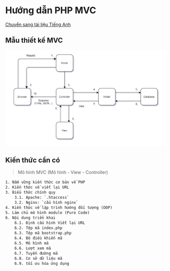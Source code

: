 # Hướng dẫn PHP MVC

[Chuyển sang tài liệu Tiếng Anh](https://github.com/De-Ying-Course/php-mvc-tutorial/blob/main/README.md)

## Mẫu thiết kế MVC

![screenshot](./php_mvc_design_pattern.png)

## Kiến thức cần có

> Mô hình MVC (Mô hình - View - Controller)

```
1. Nắm vững kiến thức cơ bản về PHP
2. Kiến thức về viết lại URL
3. Biểu thức chính quy
    3.1. Apache: `.htaccess`
    3.2. Nginx: `cấu hình nginx`
4. Kiến thức về lập trình hướng đối tượng (OOP)
5. Làm chủ mô hình module (Pure Code)
6. Nội dung triển khai
    6.1. Định cấu hình Viết lại URL
    6.2. Tệp mã index.php
    6.3. Tệp mã bootstrap.php
    6.4. Bộ điều khiển mã
    6.5. Mô hình mã
    6.6. Lượt xem mã
    6.7. Tuyến đường mã
    6.8. Cơ sở dữ liệu mã
    6.9. tối ưu hóa ứng dụng
```